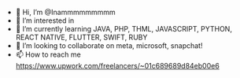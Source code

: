 - 👋 Hi, I’m @Inammmmmmmmm
- 👀 I’m interested in 
- 🌱 I’m currently learning JAVA, PHP, THML, JAVASCRIPT, PYTHON, REACT NATIVE, FLUTTER, SWIFT, RUBY
- 💞️ I’m looking to collaborate on meta, microsoft, snapchat!
- 📫 How to reach me https://www.upwork.com/freelancers/~01c689689d84eb00e6

<!---
Inammmmmmmmm/Inammmmmmmmm is a ✨ special ✨ repository because its `README.md` (this file) appears on your GitHub profile.
You can click the Preview link to take a look at your changes.
--->
